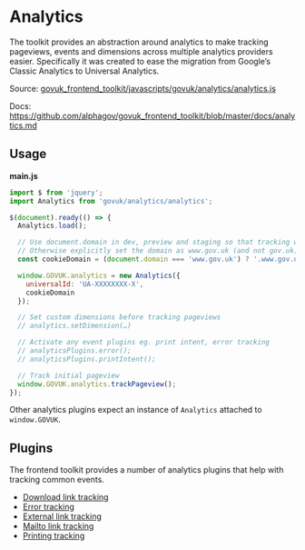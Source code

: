 # Analytics

The toolkit provides an abstraction around analytics to make tracking pageviews,
events and dimensions across multiple analytics providers easier. Specifically
it was created to ease the migration from Google’s Classic Analytics to
Universal Analytics.

Source: [govuk_frontend_toolkit/javascripts/govuk/analytics/analytics.js](https://github.com/alphagov/govuk_frontend_toolkit/blob/master/javascripts/govuk/analytics/analytics.js)

Docs: https://github.com/alphagov/govuk_frontend_toolkit/blob/master/docs/analytics.md

## Usage

**main.js**

```javascript
import $ from 'jquery';
import Analytics from 'govuk/analytics/analytics';

$(document).ready(() => {
  Analytics.load();

  // Use document.domain in dev, preview and staging so that tracking works
  // Otherwise explicitly set the domain as www.gov.uk (and not gov.uk).
  const cookieDomain = (document.domain === 'www.gov.uk') ? '.www.gov.uk' : document.domain;

  window.GOVUK.analytics = new Analytics({
    universalId: 'UA-XXXXXXXX-X',
    cookieDomain
  });

  // Set custom dimensions before tracking pageviews
  // analytics.setDimension(…)

  // Activate any event plugins eg. print intent, error tracking
  // analyticsPlugins.error();
  // analyticsPlugins.printIntent();

  // Track initial pageview
  window.GOVUK.analytics.trackPageview();
});
```

Other analytics plugins expect an instance of `Analytics` attached to
`window.GOVUK`.

## Plugins

The frontend toolkit provides a number of analytics plugins that help with
tracking common events.

- [Download link tracking](./analytics-download-link-tracker.md)
- [Error tracking](./analytics-error-tracking.md)
- [External link tracking](./analytics-external-link-tracker.md)
- [Mailto link tracking](./analytics-mailto-link-tracker.md)
- [Printing tracking](./analytics-print-intent.md)
